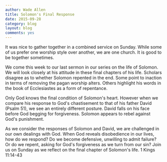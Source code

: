 ```yaml
---
author: Wade Allen
title: Solomon's Final Response
date: 2015-09-28
category: blog
layout: blog
comments: yes
---
```

 
It was nice to gather together in a combined service on Sunday. While some of us prefer one worship style over another, we are one church. It is good to be together sometimes. 

We come this week to our last sermon in our series on the life of Solomon. We will look closely at his attitude in these final chapters of his life. Scholars disagree as to whether Solomon repented in the end. Some point to inaction in terms of removing the pagan worship alters. Others highlight his words in the book of Ecclesiastes as a form of repentance. 

Only God knows the final condition of Solomon's heart. However when we compare his response to God's chastisement to that of his father David (Psalm 51), we see an entirely different posture. David falls on his face before God begging for forgiveness. Solomon appears to rebel against God's punishment. 

As we consider the responses of Solomon and David, we are challenged in our own dealings with God. When God reveals disobedience in our lives, how do we respond? Do we become defensive, unwilling to admit failure? Or do we repent, asking for God's forgiveness as we turn from our sin? Join us on Sunday as we reflect on the final chapter of Solomon's life. 1 Kings 11:14-43



